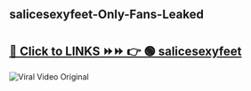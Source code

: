 
 ## salicesexyfeet-Only-Fans-Leaked

# <h2><a href="https://clipsfans.com/salicesexyfeet&ref=git">🔗 Click to LINKS ⏩⏩ 👉 🟢 salicesexyfeet </a></h2>

<a href="https://clipsfans.com/salicesexyfeet&ref=git" rel="nofollow" data-target="animated-image.originalLink"><img src="https://i.ibb.co.com/xMMVF88/686577567.gif" alt="Viral Video Original" style="max-width: 100%; display: inline-block;" data-target="animated-image.originalImage"></a>
